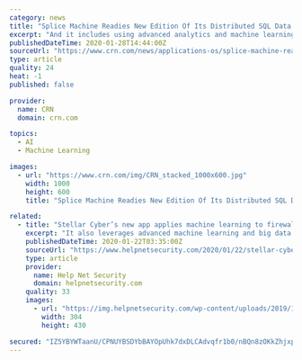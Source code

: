 ```yaml
---
category: news
title: "Splice Machine Readies New Edition Of Its Distributed SQL Data Platform"
excerpt: "And it includes using advanced analytics and machine learning to develop predictive models and inject them directly into operational applications, Zweben said. Splice Machine is a scale-out SQL relational database that supports ACID (atomicity, consistency, isolation and durability) transactions, in-memory analytics and in-database machine ..."
publishedDateTime: 2020-01-28T14:44:00Z
sourceUrl: "https://www.crn.com/news/applications-os/splice-machine-readies-new-edition-of-its-distributed-sql-data-platform"
type: article
quality: 24
heat: -1
published: false

provider:
  name: CRN
  domain: crn.com

topics:
  - AI
  - Machine Learning

images:
  - url: "https://www.crn.com/img/CRN_stacked_1000x600.jpg"
    width: 1000
    height: 600
    title: "Splice Machine Readies New Edition Of Its Distributed SQL Data Platform"

related:
  - title: "Stellar Cyber’s new app applies machine learning to firewall data to spot anomalies"
    excerpt: "It also leverages advanced machine learning and big data analytics in conjunction with other detections to fuse context into the data. This process in effect adds a second set of eyes uncovering additional cyberthreats and anomalies, from firewall misconfigurations to Command and Control (command & control) Domain Generation Algorithms (DGA ..."
    publishedDateTime: 2020-01-22T03:35:00Z
    sourceUrl: "https://www.helpnetsecurity.com/2020/01/22/stellar-cyber-firewall-traffic-analysis-application/"
    type: article
    provider:
      name: Help Net Security
      domain: helpnetsecurity.com
    quality: 33
    images:
      - url: "https://img.helpnetsecurity.com/wp-content/uploads/2019/12/08122003/insecure64.jpg"
        width: 304
        height: 430

secured: "IZ5YBYWTaanU/CPNUYBSDYbBAYOpUhk7dxDLCAdvqfr1b0/nBQn8zOKkZhjxpnxoGOD6hPua2L/wSVrJBxeY6NQl4wr1ECuP7Ovk0XfzS/yuLc1w0yG7xy50msNwp5aWhJ/vadbMifs1de9kGnKd/JmgqKwbs3CFNanvqveVzSix65Pix1SRrQlDKDHXjbZcWvLddhzTWWurRefU107STINxpMKvNY4EMUJB3f0K7YmuDjOmJEm1mVdoIpDTF5I0IBnQCD95Syq3OrrZ4TBHy/Opf+zc/1AeZK3ouMK0HaX8avz76WfiFMncDxNLG7Za;klWZyY3GkwbtltXsDTjm/g=="
---
```


